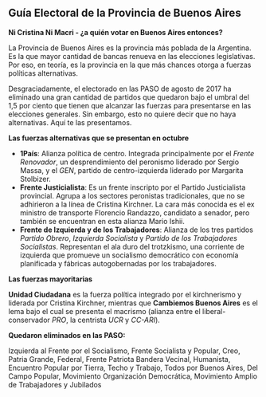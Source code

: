 Guía Electoral de la Provincia de Buenos Aires
---

**Ni Cristina Ni Macri - ¿a quién votar en Buenos Aires entonces?**

La Provincia de Buenos Aires es la provincia más poblada de la Argentina. Es la que mayor cantidad de bancas renueva en las elecciones legislativas. Por eso, en teoría, es la provincia en la que más chances otorga a fuerzas políticas alternativas.

Desgraciadamente, el electorado en las PASO de agosto de 2017 ha eliminado una gran cantidad de partidos que quedaron bajo el umbral del 1,5 por ciento que tienen que alcanzar las fuerzas para presentarse en las elecciones generales. Sin embargo, esto no quiere decir que no haya alternativas. Aquí te las presentamos.

**Las fuerzas alternativas que se presentan en octubre**

* **1País**: Alianza política de centro. Integrada principalmente por el *Frente Renovador*, un desprendimiento del peronismo liderado por Sergio Massa, y el *GEN*, partido de centro-izquierda liderado por Margarita Stolbizer.
* **Frente Justicialista**: Es un frente inscripto por el Partido Justicialista provincial. Agrupa a los sectores peronistas tradicionales, que no se adhirieron a la línea de Cristina Kirchner. La cara más conocida es el ex ministro de transporte Florencio Randazzo, candidato a senador, pero también se encuentran en esta alianza Mario Ishii.
* **Frente de Izquierda y de los Trabajadores**: Alianza de los tres partidos *Partido Obrero*, *Izquierda Socialista* y *Partido de los Trabajadores Socialistas*. Representan el ala duro del trotzkismo, una corriente de izquierda que promueve un socialismo democrático con economía planificada y fábricas autogobernadas por los trabajadores.

**Las fuerzas mayoritarias**

**Unidad Ciudadana** es la fuerza política integrado por el kirchnerismo y liderada por Cristina Kirchner, mientras que **Cambiemos Buenos Aires** es el lema bajo el cual se presenta el macrismo (alianza entre el liberal-conservador *PRO*, la centrista *UCR* y *CC-ARI*).

**Quedaron eliminados en las PASO:** 

Izquierda al Frente por el Socialismo, Frente Socialista y Popular, Creo, Patria Grande, Federal, Frente Patriota Bandera Vecinal, Humanista, Encuentro Popular por Tierra, Techo y Trabajo, Todos por Buenos Aires, Del Campo Popular, Movimiento Organización Democrática, Movimiento Amplio de Trabajadores y Jubilados
